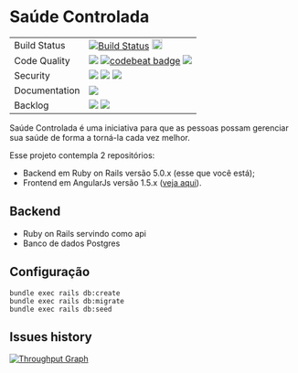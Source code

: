 # Saúde Controlada

<table>
  <tr>
    <td>Build Status</td>
    <td>
      <a href="https://travis-ci.org/peimelo/saudecontrolada"><img src="https://travis-ci.org/peimelo/saudecontrolada.svg?branch=master" alt="Build Status" ></a>
      <a href="https://badge.fury.io/gh/peimelo%2Fsaudecontrolada"><img src="https://badge.fury.io/gh/peimelo%2Fsaudecontrolada.svg" alt="GitHub version" height="18"></a>
    </td>
  </tr>
  <tr>
    <td>Code Quality</td>
    <td>
      <a href="https://codeclimate.com/github/peimelo/saudecontrolada"><img src="https://codeclimate.com/github/peimelo/saudecontrolada/badges/gpa.svg" /></a>
      <a href="https://codebeat.co/projects/github-com-peimelo-saudecontrolada"><img alt="codebeat badge" src="https://codebeat.co/badges/8fb95a53-e610-4828-82cd-70475686ea38" /></a>
      <a href="https://codeclimate.com/github/peimelo/saudecontrolada/coverage"><img src="https://codeclimate.com/github/peimelo/saudecontrolada/badges/coverage.svg" /></a>
    </td>
  </tr>
  <tr>
    <td>Security</td>
    <td>
      <a href="https://hakiri.io/github/peimelo/saudecontrolada/master"><img src="https://hakiri.io/github/peimelo/saudecontrolada/master.svg" /></a>
      <a href="http://rails-brakeman.com/peimelo/saudecontrolada"><img src="http://rails-brakeman.com/peimelo/saudecontrolada.png" /></a>
      <a href="https://gemnasium.com/peimelo/saudecontrolada"><img src="https://gemnasium.com/peimelo/saudecontrolada.svg" /></a>
    </td>
  </tr>
  <tr>
    <td>Documentation</td>
    <td>
      <a href="http://inch-ci.org/github/peimelo/saudecontrolada"><img src="http://inch-ci.org/github/peimelo/saudecontrolada.svg?branch=master" /></a>
    </td>
  </tr>
  <tr>
    <td>Backlog</td>
    <td>
      <a href="http://waffle.io/peimelo/saudecontrolada"><img src="https://badge.waffle.io/peimelo/saudecontrolada.svg?label=ready&title=Ready" /></a>
      <a href="https://gitter.im/peimelo/saudecontrolada?utm_source=badge&utm_medium=badge&utm_campaign=pr-badge&utm_content=badge"><img src="https://badges.gitter.im/peimelo/saudecontrolada.svg" /></a>
    </td>
  </tr>
</table>

Saúde Controlada é uma iniciativa para que as pessoas possam gerenciar
sua saúde de forma a torná-la cada vez melhor.

Esse projeto contempla 2 repositórios:

- Backend em Ruby on Rails versão 5.0.x (esse que você está);
- Frontend em AngularJs versão 1.5.x (<a target="_blank" href="https://github.com/peimelo/saudecontrolada_web">veja aqui</a>).

## Backend

- Ruby on Rails servindo como api
- Banco de dados Postgres

## Configuração

    bundle exec rails db:create
    bundle exec rails db:migrate
    bundle exec rails db:seed

## Issues history

[![Throughput Graph](https://graphs.waffle.io/peimelo/saudecontrolada/throughput.svg)](https://waffle.io/peimelo/saudecontrolada/metrics/throughput)
